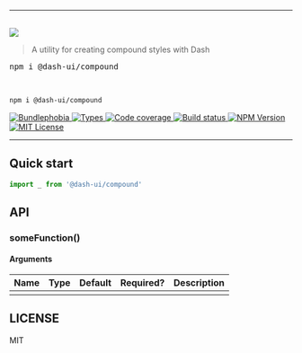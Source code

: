 <hr/>
  <br/>
  <img src='https://github.com/dash-ui/styles/raw/master/assets/logo.png'/>
  <blockquote>A utility for creating compound styles with Dash</blockquote>
  
  <pre>npm i @dash-ui/compound</pre>
  <br/>

```sh
npm i @dash-ui/compound
```

<p>
  <a href="https://bundlephobia.com/result?p=@dash-ui/compound">
    <img alt="Bundlephobia" src="https://img.shields.io/bundlephobia/minzip/@dash-ui/compound?style=for-the-badge&labelColor=24292e">
  </a>
  <a aria-label="Types" href="https://www.npmjs.com/package/@dash-ui/compound">
    <img alt="Types" src="https://img.shields.io/npm/types/@dash-ui/compound?style=for-the-badge&labelColor=24292e">
  </a>
  <a aria-label="Code coverage report" href="https://codecov.io/gh/dash-ui/compound">
    <img alt="Code coverage" src="https://img.shields.io/codecov/c/gh/dash-ui/compound?style=for-the-badge&labelColor=24292e">
  </a>
  <a aria-label="Build status" href="https://travis-ci.com/dash-ui/compound">
    <img alt="Build status" src="https://img.shields.io/travis/com/dash-ui/compound?style=for-the-badge&labelColor=24292e">
  </a>
  <a aria-label="NPM version" href="https://www.npmjs.com/package/@dash-ui/compound">
    <img alt="NPM Version" src="https://img.shields.io/npm/v/@dash-ui/compound?style=for-the-badge&labelColor=24292e">
  </a>
  <a aria-label="License" href="https://jaredlunde.mit-license.org/">
    <img alt="MIT License" src="https://img.shields.io/npm/l/@dash-ui/compound?style=for-the-badge&labelColor=24292e">
  </a>
</p>

---

## Quick start

```js
import _ from '@dash-ui/compound'
```

## API

### someFunction()

#### Arguments

| Name | Type | Default | Required? | Description |
| ---- | ---- | ------- | --------- | ----------- |
|      |      |         |           |             |

## LICENSE

MIT
